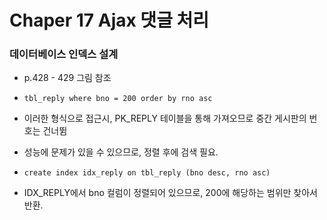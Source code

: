 # Chaper 17 Ajax 댓글 처리

### 데이터베이스 인덱스 설계

- p.428 - 429 그림 참조

- `tbl_reply where bno = 200 order by rno asc`
- 이러한 형식으로 접근시, PK_REPLY 테이블을 통해 가져오므로 중간 게시판의 번호는 건너뜀
- 성능에 문제가 있을 수 있으므로, 정렬 후에 검색 필요.

- `create index idx_reply on tbl_reply (bno desc, rno asc)`
- IDX_REPLY에서 bno 컬럼이 정렬되어 있으므로, 200에 해당하는 범위만 찾아서 반환.
